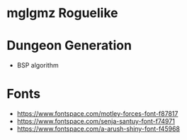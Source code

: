 # mglgmz Roguelike 

# Dungeon Generation
- BSP algorithm

# Fonts
- https://www.fontspace.com/motley-forces-font-f87817
- https://www.fontspace.com/senja-santuy-font-f74971
- https://www.fontspace.com/a-arush-shiny-font-f45968